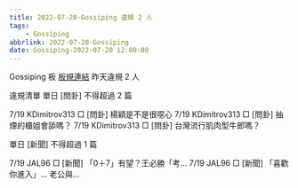 ```yaml
---
title: 2022-07-20-Gossiping 違規 2 人
tags:
    - Gossiping
abbrlink: 2022-07-20-Gossiping
date: Gossiping-2022-07-20 12:00:00
---
```

Gossiping 板 [板規連結](https://www.ptt.cc/bbs/Gossiping/M.1637425085.A.07D.html)
昨天違規 2 人
<!-- more -->

違規清單
單日 [問卦] 不得超過 2 篇

7/19 KDimitrov313 □ [問卦] 楊穎是不是很噁心
7/19 KDimitrov313 □ [問卦] 抽煙的櫃姐會舔嗎？
7/19 KDimitrov313 □ [問卦] 台灣流行肌肉型牛郎嗎？

單日 [新聞] 不得超過 1 篇

7/19 JAL96 □ [新聞] 「0＋7」有望？王必勝「考…
7/19 JAL96 □ [新聞] 「喜歡你進入」… 老公與…